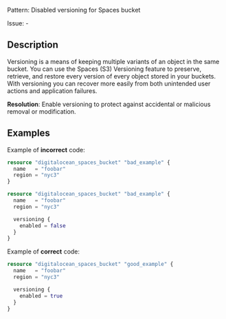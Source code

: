 Pattern: Disabled versioning for Spaces bucket

Issue: -

## Description

Versioning is a means of keeping multiple variants of an object in the same bucket. You can use the Spaces (S3) Versioning feature to preserve, retrieve, and restore every version of every object stored in your buckets. With versioning you can recover more easily from both unintended user actions and application failures.

**Resolution**: Enable versioning to protect against accidental or malicious removal or modification.

## Examples

Example of **incorrect** code:

```terraform
resource "digitalocean_spaces_bucket" "bad_example" {
  name   = "foobar"
  region = "nyc3"
}

resource "digitalocean_spaces_bucket" "bad_example" {
  name   = "foobar"
  region = "nyc3"

  versioning {
	enabled = false	
  }
}
```

Example of **correct** code:

```terraform
resource "digitalocean_spaces_bucket" "good_example" {
  name   = "foobar"
  region = "nyc3"

  versioning {
	enabled = true
  }
}
```